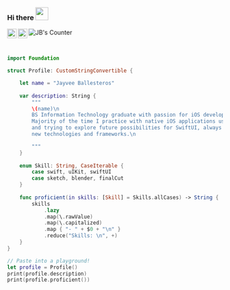 ### Hi there <img src="https://media.giphy.com/media/hvRJCLFzcasrR4ia7z/giphy.gif" width="30">

<a href="https://twitter.com/xcoding_jb"  target="_blank" >
  <img align="left" alt="JB's | Twitter" width="22px" src="https://raw.githubusercontent.com/peterthehan/peterthehan/master/assets/twitter.svg" />
</a>
<a href="https://www.linkedin.com/in/jayveeballesteros/" target="_blank" >
  <img align="left" alt="JB's LinkedIn" width="22px" src="https://raw.githubusercontent.com/peterthehan/peterthehan/master/assets/linkedin.svg" />
</a>
<a href="https://github.com/jayveeballesteros" target="_blank" >
  <img align="left" alt="JB's Counter" src="https://visitor-badge.glitch.me/badge?page_id=jayveeballesteros.jayveeballesteros" />
</a>

<br>
<br>

```swift

import Foundation

struct Profile: CustomStringConvertible {

    let name = "Jayvee Ballesteros"
  
    var description: String {
        """
        \(name)\n
        BS Information Technology graduate with passion for iOS development and design. 
        Majority of the time I practice with native iOS applications using Swift, UIKit,
        and trying to explore future possibilities for SwiftUI, always open to learning 
        new technologies and frameworks.\n

        """
    }
  
    enum Skill: String, CaseIterable {
        case swift, uIKit, swiftUI
        case sketch, blender, finalCut
    }
 
    func proficient(in skills: [Skill] = Skills.allCases) -> String {
        skills
            .lazy
            .map(\.rawValue)
            .map(\.capitalized)
            .map { "- " + $0 + "\n" }
            .reduce("Skills: \n", +)
    }
}

// Paste into a playground!
let profile = Profile()
print(profile.description)
print(profile.proficient())

```
<!-- # <img class="logo" src="Images/Icon.png" width="32"> StoiQuote

StoiQuote is a simple app that displays random quotes about Stoicism.

> SwiftUI, API Request

<img src="Images/screen2.gif" width="320">

<a href="https://github.com/jayveeballesteros/StoiQuote"><img src="Images/github.svg"></a>

<br>
 -->
